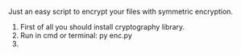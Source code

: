 Just an easy script to encrypt your files with symmetric encryption.

1. First of all you should install cryptography library.
2. Run in cmd or terminal: py enc.py 
3. 
